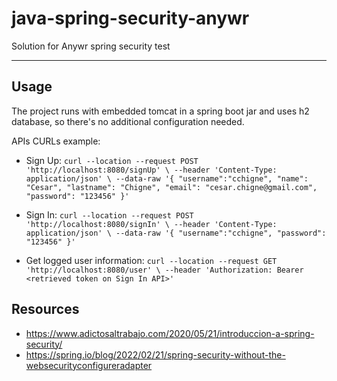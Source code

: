 # java-spring-security-anywr
Solution for Anywr spring security test

-------

Usage
-------
The project runs with embedded tomcat in a spring boot jar and uses h2 database, so there's no additional configuration needed.

APIs CURLs example:
* Sign Up:
`curl --location --request POST 'http://localhost:8080/signUp' \
  --header 'Content-Type: application/json' \
  --data-raw '{
  "username":"cchigne",
  "name": "Cesar",
  "lastname": "Chigne",
  "email": "cesar.chigne@gmail.com",
  "password": "123456"
  }'`


* Sign In: `curl --location --request POST 'http://localhost:8080/signIn' \
  --header 'Content-Type: application/json' \
  --data-raw '{
  "username":"cchigne",
  "password": "123456"
  }'`

  
* Get logged user information: `curl --location --request GET 'http://localhost:8080/user' \
  --header 'Authorization: Bearer <retrieved token on Sign In API>'`


Resources
-------
* https://www.adictosaltrabajo.com/2020/05/21/introduccion-a-spring-security/
* https://spring.io/blog/2022/02/21/spring-security-without-the-websecurityconfigureradapter
